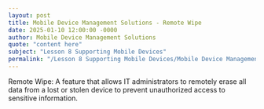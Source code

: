 ```yaml
---
layout: post
title: Mobile Device Management Solutions - Remote Wipe
date: 2025-01-10 12:00:00 -0000
author: Mobile Device Management Solutions
quote: "content here"
subject: "Lesson 8 Supporting Mobile Devices"
permalink: "/Lesson 8 Supporting Mobile Devices/Mobile Device Management Solutions/Mobile Device Management Solutions - Remote Wipe"
---
```


Remote Wipe: A feature that allows IT administrators to remotely erase all data from a lost or stolen device to prevent unauthorized access to sensitive information.
